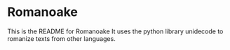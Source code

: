 # Romanoake

This is the README for Romanoake 
It uses the python library unidecode to romanize texts from other languages.
